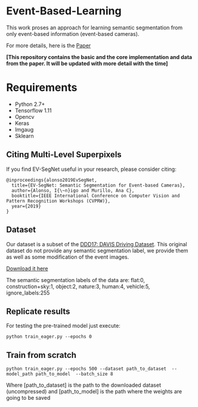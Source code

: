 # Event-Based-Learning

This work proses an approach for learning semantic segmentation from only event-based information (event-based cameras).

For more details, here is the [Paper](https://drive.google.com/file/d/1eTX6GXy5qP9I4PWdD4MkRRbEtfg65XCr/view?usp=sharing)

**[This repository contains the basic and the core implementation and data from the paper. It will be updated with more detail with the time]**

# Requirements
* Python 2.7+
* Tensorflow 1.11
* Opencv
* Keras
* Imgaug
* Sklearn


## Citing Multi-Level Superpixels 

If you find EV-SegNet useful in your research, please consider citing:
``` 
@inproceedings{alonso2019EvSegNet,
  title={EV-SegNet: Semantic Segmentation for Event-based Cameras},
  author={Alonso, I{\~n}igo and Murillo, Ana C},
  booktitle={IEEE International Conference on Computer Vision and Pattern Recognition Workshops (CVPRW)},
  year={2019}
}
```

## Dataset
Our dataset is a subset of the [DDD17: DAVIS Driving Dataset](http://sensors.ini.uzh.ch/news_page/DDD17.html). This original dataset do not provide any semantic segmentation label, we provide them as well as some modification of the event images.


[Download it here](https://drive.google.com/open?id=1Ug6iZc7WYQWCklxwcemCeyw3CPyuuxJf)

The semantic segmentation labels of the data are:
flat:0, construction+sky:1, object:2,  nature:3,  human:4, vehicle:5, ignore_labels:255


## Replicate results
For testing the pre-trained model just execute:
```
python train_eager.py --epochs 0
```

## Train from scratch


```
python train_eager.py --epochs 500 --dataset path_to_dataset  --model_path path_to_model  --batch_size 8
```

Where [path_to_dataset] is the path to the downloaded dataset (uncompressed) and [path_to_model] is the path where the weights are going to be saved

 
